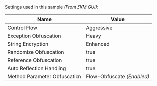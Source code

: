 Settings used in this sample _(From ZKM GUI)_:

| Name | Value |
| ---- | ----- |
| Control Flow                 | Aggressive |
| Exception Obfuscation        | Heavy |
| String Encryption            | Enhanced |
| Randomize Obfuscation        | true |
| Reference Obfuscation        | true |
| Auto Reflection Handling     | true |
| Method Parameter Obfuscation | Flow-Obfuscate _(Enabled)_ |

